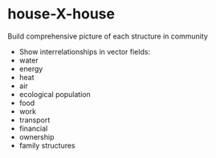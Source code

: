 # house-X-house
 Build comprehensive picture of each structure in community
- Show interrelationships in vector fields: 
 - water 
 - energy
 - heat 
 - air 
 - ecological population
 - food
 - work
 - transport 
 - financial 
 - ownership
 - family structures
